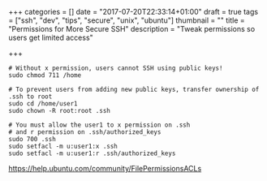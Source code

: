 +++
categories = []
date = "2017-07-20T22:33:14+01:00"
draft = true
tags = ["ssh", "dev", "tips", "secure", "unix", "ubuntu"]
thumbnail = ""
title = "Permissions for More Secure SSH"
description = "Tweak permissions so users get limited access"

+++

```
# Without x permission, users cannot SSH using public keys!
sudo chmod 711 /home

# To prevent users from adding new public keys, transfer ownership of .ssh to root
sudo cd /home/user1
sudo chown -R root:root .ssh

# You must allow the user1 to x permission on .ssh
# and r permission on .ssh/authorized_keys
sudo 700 .ssh
sudo setfacl -m u:user1:x .ssh
sudo setfacl -m u:user1:r .ssh/authorized_keys
```

https://help.ubuntu.com/community/FilePermissionsACLs
